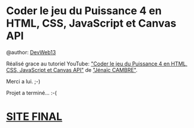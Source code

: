 # Coder le jeu du Puissance 4 en HTML, CSS, JavaScript et Canvas API

@author: [DevWeb13](https://twitter.com/DeveloppementW1)

Réalisé grace au tutoriel YouTube: ["Coder le jeu du Puissance 4 en HTML, CSS, JavaScript et Canvas API"](https://www.youtube.com/watch?v=vgimS5U1gxQ) de ["Jénaïc CAMBRE"](https://twitter.com/jenaiccambre). 

Merci a lui. ;-)

Projet a terminé... :-(

# [SITE FINAL](https://devweb13.github.io/Puissance4/)
